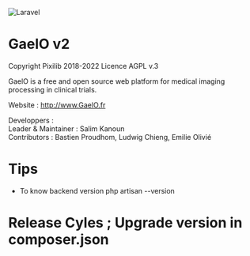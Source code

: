 ![Laravel](https://github.com/salimkanoun/GaelO/workflows/Laravel/badge.svg?branch=Gaelo2)

# GaelO v2
Copyright Pixilib 2018-2022
Licence AGPL v.3

GaelO is a free and open source web platform for medical imaging processing in clinical trials.

Website : http://www.GaelO.fr

Developpers : <br>
Leader & Maintainer  : Salim Kanoun <br>
Contributors : Bastien Proudhom, Ludwig Chieng, Emilie Olivié

# Tips

- To know backend version
php artisan --version 

# Release Cyles ; Upgrade version in composer.json

